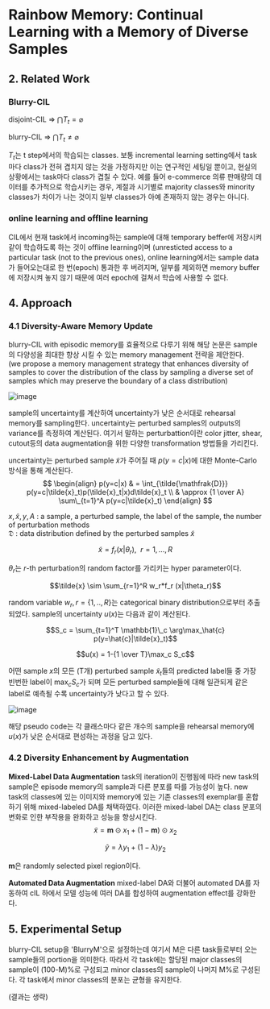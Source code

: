 # Rainbow Memory: Continual Learning with a Memory of Diverse Samples

## 2. Related Work
### Blurry-CIL
disjoint-CIL => $\bigcap {T_t} = \varnothing$

blurry-CIL => $\bigcap {T_t} \ne \varnothing$

${T_t}$는 t step에서의 학습되는 classes. 보통 incremental learning setting에서 task마다 class가 전혀 겹치지 않는 것을 가정하지만 이는 연구적인 세팅일 뿐이고, 현실의 상황에서는 task마다 class가 겹칠 수 있다. 
예를 들어 e-commerce 의류 판매량의 데이터를 추가적으로 학습시키는 경우, 계절과 시기별로 majority classes와 minority classes가 차이가 나는 것이지 일부 classes가 아예 존재하지 않는 경우는 아니다.

### online learning and offline learning
CIL에서 현재 task에서 incoming하는 sample에 대해 temporary beffer에 저장시켜 같이 학습하도록 하는 것이 offline learning이며 (unresticted access to a particular task (not to the previous ones),
online learning에서는 sample data가 들어오는대로 한 번(epoch) 통과한 후 버려지며, 일부를 제외하면 memory buffer에 저장시켜 놓지 않기 때문에 여러 epoch에 걸쳐서 학습에 사용할 수 없다.


## 4. Approach

### 4.1 Diversity-Aware Memory Update
blurry-CIL with episodic memory를 효율적으로 다루기 위해 해당 논문은 sample의 다양성을 최대한 향상 시킬 수 있는 memory management 전략을 제안한다.<br>
(we propose a memory management strategy that enhances diversity of samples to cover the distribution of the class by sampling a diverse set of samples which may preserve the boundary of a class distribution)

![image](https://github.com/Young-Jo-Choi/paper_study/assets/59189961/8d9c18b2-3752-45a9-a269-00a79a780225)

sample의 uncertainty를 계산하여 uncertainty가 낮은 순서대로 rehearsal memory를 sampling한다. uncertainty는 perturbed samples의 outputs의 variance를 측정하여 계산된다. 여기서 말하는 perturbattion이란 color jitter, shear, cutout등의 data augmentation을 위한 다양한 transformation 방법들을 가리킨다. 

uncertainty는 perturbed sample $\tilde{x}$가 주어질 때 $p(y=c|x)$에 대한 Monte-Carlo 방식을 통해 계산된다.
$$
\begin{align} p(y=c|x) & = \int_{\tilde{\mathfrak{D}}} p(y=c|\tilde{x}_t)p(\tilde{x}_t|x)d\tilde{x}_t \\
& \approx {1 \over A} \sum\_{t=1}^A p(y=c|\tilde{x}_t)
\end{align}
$$

$x, \tilde{x}, y, A$ : a sample, a perturbed sample, the label of the sample, the number of perturbation methods<br>
$\mathfrak{D}$ :  data distribution defined by the perturbed samples $\tilde{x}$

$$\tilde{x} = f_r (x|\theta_r),~~r=1,...,R$$

$\theta_r$는 $r$-th perturbation의 random factor를 가리키는 hyper parameter이다. 

$$\tilde{x} \sim \sum_{r=1}^R w_r*f_r (x|\theta_r)$$

random variable $w_r, r=\{1,..,R\}$는 categorical binary distribution으로부터 추출되었다. sample의 uncertainty $u(x)$는 다음과 같이 계산된다.

$$S_c = \sum_{t=1}^T \mathbb{1}\_c \arg\max_\hat{c} p(y=\hat{c}|\tilde{x}_t)$$

$$u(x) = 1-{1 \over T}\max_c S_c$$

어떤 sample $x$의 모든 (T개) perturbed sample $\tilde{x}_t$들의 predicted label들 중 가장 빈번한 label이 $\max_c S_c$가 되며 모든 perturbed sample들에 대해 일관되게 같은 label로 예측될 수록 uncertainty가 낮다고 할 수 있다.


![image](https://github.com/Young-Jo-Choi/paper_study/assets/59189961/15cbddec-c80a-4c91-ba6f-d0e4adff5260)

해당 pseudo code는 각 클래스마다 같은 개수의 sample을 rehearsal memory에 $u(x)$가 낮은 순서대로 편성하는 과정을 담고 있다.

### 4.2 Diversity Enhancement by Augmentation

**Mixed-Label Data Augmentation**
task의 iteration이 진행됨에 따라 new task의 sample은 episode memory의 sample과 다른 분포를 따를 가능성이 높다. new task의 classes에 있는 이미지와 memory에 있는 기존 classes의 exemplar를 혼합하기 위해 mixed-labeled DA를 채택하였다. 이러한 mixed-label DA는 class 분포의 변화로 인한 부작용을 완화하고 성능을 향상시킨다.
$$\tilde{x} = \mathbf{m} \odot x_1 + (1-\mathbf{m}) \odot x_2$$

$$\tilde{y} = \lambda y_1 + (1-\lambda)y_2$$

$\mathbf{m}$은 randomly selected pixel region이다.

**Automated Data Augmentation**
mixed-label DA와 더불어 automated DA를 자동하여 cIL 하에서 모델 성능에 여러 DA를 합성하여 augmentation effect를 강화한다. 

## 5. Experimental Setup
blurry-CIL setup을 'BlurryM'으로 설정하는데 여기서 M은 다른 task들로부터 오는 sample들의 portion을 의미한다. 따라서 각 task에는 할당된 major classes의 sample이 (100-M)%로 구성되고 minor classes의 sample이 나머지 M%로 구성된다. 각 task에서 minor classes의 분포는 균형을 유지한다.


(결과는 생략)

